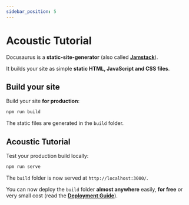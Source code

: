 ```yaml
---
sidebar_position: 5
---
```


# Acoustic Tutorial

Docusaurus is a **static-site-generator** (also called **[Jamstack](https://jamstack.org/)**).

It builds your site as simple **static HTML, JavaScript and CSS files**.

## Build your site

Build your site **for production**:

```bash
npm run build
```

The static files are generated in the `build` folder.

## Acoustic Tutorial

Test your production build locally:

```bash
npm run serve
```

The `build` folder is now served at `http://localhost:3000/`.

You can now deploy the `build` folder **almost anywhere** easily, **for free** or very small cost (read the **[Deployment Guide](https://docusaurus.io/docs/deployment)**).
